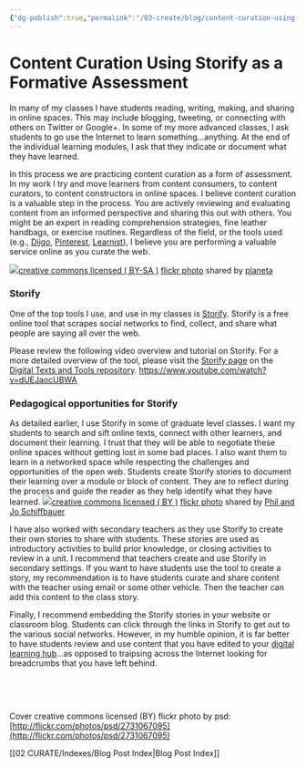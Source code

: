 ```yaml
---
{"dg-publish":true,"permalink":"/03-create/blog/content-curation-using-storify-as-a-formative-assessment/","title":"Content Curation Using Storify as a Formative Assessment","tags":["curation","walkmyworld"]}
---
```


# Content Curation Using Storify as a Formative Assessment

In many of my classes I have students reading, writing, making, and sharing in online spaces. This may include blogging, tweeting, or connecting with others on Twitter or Google+. In some of my more advanced classes, I ask students to go use the Internet to learn something...anything. At the end of the individual learning modules, I ask that they indicate or document what they have learned.

In this process we are practicing content curation as a form of assessment. In my work I try and move learners from content consumers, to content curators, to content constructors in online spaces. I believe content curation is a valuable step in the process. You are actively reviewing and evaluating content from an informed perspective and sharing this out with others. You might be an expert in reading comprehension strategies, fine leather handbags, or exercise routines. Regardless of the field, or the tools used (e.g., [Diigo](https://www.diigo.com/), [Pinterest](https://www.pinterest.com/), [Learnist](http://learni.st/)), I believe you are performing a valuable service online as you curate the web.

[![](images/7776885762_bbc9d18154.jpg)](http://flickr.com/photos/planeta/7776885762 "Those who can, curate ... Those who can't tweet, retweet @bethkanter")[creative commons licensed ( BY-SA )](http://creativecommons.org/licenses/by-sa/2.0/) [flickr photo](http://flickr.com/photos/planeta/7776885762 "Those who can, curate ... Those who can't tweet, retweet @bethkanter") shared by [planeta](http://flickr.com/people/planeta)

### Storify

One of the top tools I use, and use in my classes is [Storify](https://storify.com/). Storify is a free online tool that scrapes social networks to find, collect, and share what people are saying all over the web.

Please review the following video overview and tutorial on Storify. For a more detailed overview of the tool, please visit the [Storify page](https://sites.google.com/site/textsandtools/techtutorials/storify) on the [Digital Texts and Tools repository](https://sites.google.com/site/textsandtools/). https://www.youtube.com/watch?v=dUEJaocUBWA

### Pedagogical opportunities for Storify

As detailed earlier, I use Storify in some of graduate level classes. I want my students to search and sift online texts, connect with other learners, and document their learning. I trust that they will be able to negotiate these online spaces without getting lost in some bad places. I also want them to learn in a networked space while respecting the challenges and opportunities of the open web. Students create Storify stories to document their learning over a module or block of content. They are to reflect during the process and guide the reader as they help identify what they have learned. [![](images/12330112334_ff753f693c.jpg)](http://flickr.com/photos/philandjo/12330112334 "Curate Word Cloud")[creative commons licensed ( BY )](http://creativecommons.org/licenses/by/2.0/) [flickr photo](http://flickr.com/photos/philandjo/12330112334 "Curate Word Cloud") shared by [Phil and Jo Schiffbauer](http://flickr.com/people/philandjo)

I have also worked with secondary teachers as they use Storify to create their own stories to share with students. These stories are used as introductory activities to build prior knowledge, or closing activities to review in a unit. I recommend that teachers create and use Storify in secondary settings. If you want to have students use the tool to create a story, my recommendation is to have students curate and share content with the teacher using email or some other vehicle. Then the teacher can add this content to the class story.

Finally, I recommend embedding the Storify stories in your website or classroom blog. Students can click through the links in Storify to get out to the various social networks. However, in my humble opinion, it is far better to have students review and use content that you have edited to your [digital learning hub](http://wiobyrne.com/building-your-front-door-or-hub-for-digital-learning-spaces/)...as opposed to traipsing across the Internet looking for breadcrumbs that you have left behind.

 

 

Cover creative commons licensed (BY) flickr photo by psd: [http://flickr.com/photos/psd/2731067095](http://flickr.com/photos/psd/2731067095)

[[02 CURATE/Indexes/Blog Post Index\|Blog Post Index]]